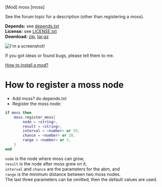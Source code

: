 [Mod] moss [moss]

See the forum topic for a description (other than registering a moss).

**Depends:** see [depends.txt](https://raw.githubusercontent.com/HybridDog/moss/master/depends.txt)<br/>
**License:** see [LICENSE.txt](https://raw.githubusercontent.com/HybridDog/moss/master/LICENSE.txt)<br/>
**Download:** [zip](https://github.com/HybridDog/moss/archive/master.zip), [tar.gz](https://github.com/HybridDog/moss/archive/master.tar.gz)

![I'm a screenshot!](http://i.imgur.com/rA1UXkm.png)

If you got ideas or found bugs, please tell them to me.

[How to install a mod?](http://wiki.minetest.net/Installing_Mods)


# How to register a moss node

* Add moss? do depends.txt
* Register the moss node:
```Lua
if moss then
	moss.register_moss{
		node = <string>,
		result = <string>,
		interval = <number> or 50,
		chance = <number> or 20,
		range = <number> or 3,
	}
end
```
`node` is the node where moss can grow,<br/>
`result` is the node after moss grew on it,<br/>
`interval` and `chance` are the parameters for the abm, and<br/>
`range` is the minimum distance between two moss nodes.<br/>
The last three parameters can be omitted, then the default values are used.
